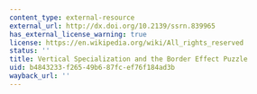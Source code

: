 ```yaml
---
content_type: external-resource
external_url: http://dx.doi.org/10.2139/ssrn.839965
has_external_license_warning: true
license: https://en.wikipedia.org/wiki/All_rights_reserved
status: ''
title: Vertical Specialization and the Border Effect Puzzle
uid: b4843233-f265-49b6-87fc-ef76f184ad3b
wayback_url: ''
---
```

